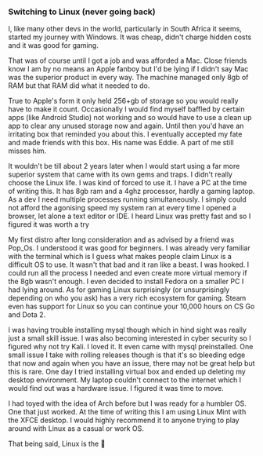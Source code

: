 ### Switching to Linux (never going back)

I, like many other devs in the world, particularly in South Africa it seems, started my journey with Windows. It was cheap, didn't charge hidden costs and it was good for gaming.

That was of course until I got a job and was afforded a Mac. Close friends know I am by no means an Apple fanboy but I'd be lying if I didn't say Mac was the superior product in every way. The machine managed only 8gb of RAM but that RAM did what it needed to do. 

True to Apple's form it only held 256+gb of storage so you would really have to make it count. Occasionally I would find myself baffled by certain apps (like Android Studio) not working and so would have to use a clean up app to clear any unused storage now and again. Until then you'd have an irritating box that reminded you about this. I eventually accepted my fate and made friends with this box. His name was Eddie. A part of me still misses him.

It wouldn't be till about 2 years later when I would start using a far more superior system that came with its own gems and traps. I didn't really choose the Linux life. I was kind of forced to use it. I have a PC at the time of writing this. It has 8gb ram and a 4ghz processor, hardly a gaming laptop. As a dev I need multiple processes running simultaneously. I simply could not afford the agonising speed my system ran at every time I opened a browser, let alone a text editor or IDE. I heard Linux was pretty fast and so I figured it was worth a try

My first distro after long consideration and as advised by a friend was Pop_Os. I understood it was good for beginners. I was already very familiar with the terminal which is I guess what makes people claim Linux is a difficult OS to use. It wasn't that bad and it ran like a beast. I was hooked. I could run all the process I needed and even create more virtual memory if the 8gb wasn't enough. I even decided to install Fedora on a smaller PC I had lying around. As for gaming Linux surprisingly (or unsurprisingly depending on who you ask) has a very rich ecosystem for gaming. Steam even has support for Linux so you can continue your 10,000 hours on CS Go and Dota 2.

I was having trouble installing mysql though which in hind sight was really just a small skill issue. I was also becoming interested in cyber security so I figured why not try Kali. I loved it. It even came with mysql preinstalled. One small issue I take with rolling releases though is that it's so bleeding edge that now and again when you have an issue, there may not be great help but this is rare. One day I tried installing virtual box and ended up deleting my desktop environment. My laptop couldn't connect to the internet which I would find out was a hardware issue. I figured it was time to move. 

I had toyed with the idea of Arch before but I was ready for a humbler OS. One that just worked. At the time of writing this I am using Linux Mint with the XFCE desktop. I would highly recommend it to anyone trying to play around with Linux as a casual or work OS.

That being said, Linux is the 🐐
